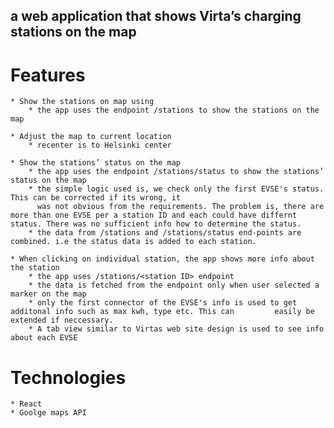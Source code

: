 ## a web application that shows Virta’s charging stations on the map

# Features

    * Show the stations on map using
        * the app uses the endpoint /stations to show the stations on the map

    * Adjust the map to current location
        * recenter is to Helsinki center 

    * Show the stations’ status on the map
        * the app uses the endpoint /stations/status to show the stations’ status on the map
        * the simple logic used is, we check only the first EVSE's status. This can be corrected if its wrong, it 
          was not obvious from the requirements. The problem is, there are more than one EVSE per a station ID and each could have differnt status. There was no sufficient info how to determine the status.
        * the data from /stations and /stations/status end-points are combined. i.e the status data is added to each station. 

    * When clicking on individual station, the app shows more info about the station 
        * the app uses /stations/<station ID> endpoint
        * the data is fetched from the endpoint only when user selected a marker on the map 
        * only the first connector of the EVSE's info is used to get additonal info such as max kwh, type etc. This can         easily be extended if neccessary. 
        * A tab view similar to Virtas web site design is used to see info about each EVSE 

# Technologies

    * React
    * Goolge maps API 
